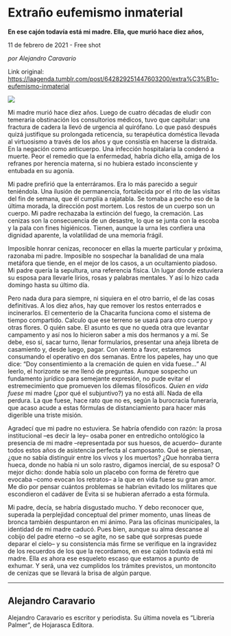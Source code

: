 # Extraño eufemismo inmaterial

**En ese cajón todavía está mi madre. Ella, que murió hace diez años,**

11 de febrero de 2021 - Free shot

_por Alejandro Caravario_

Link original: https://laagenda.tumblr.com/post/642829251447603200/extra%C3%B1o-eufemismo-inmaterial

![](https://64.media.tumblr.com/008669cce8d060617975537dd37f8cd1/15429d52cb493460-5c/s500x750/405a9d22562a0b71b6cfb4c84b33ef25022a0fb5.jpg)

Mi madre murió hace diez años. Luego de cuatro décadas de eludir con temeraria obstinación los consultorios médicos, tuvo que capitular: una fractura de cadera la llevó de urgencia al quirófano. Lo que pasó después quizá justifique su prolongada reticencia, su terapéutica doméstica llevada al virtuosismo a través de los años y que consistía en hacerse la distraída. En la negación como anticuerpo. Una infección hospitalaria la condenó a muerte. Peor el remedio que la enfermedad, habría dicho ella, amiga de los refranes por herencia materna, si no hubiera estado inconsciente y entubada en su agonía.   

Mi padre prefirió que la enterráramos. Era lo más parecido a seguir teniéndola. Una ilusión de permanencia, fortalecida por el rito de las visitas del fin de semana, que él cumplía a rajatabla. Se tomaba a pecho eso de la última morada, la dirección post mortem. Los restos de un cuerpo son un cuerpo. Mi padre rechazaba la extinción del fuego, la cremación. Las cenizas son la consecuencia de un desastre, lo que se junta con la escoba y la pala con fines higiénicos. Tienen, aunque la urna les confiera una dignidad aparente, la volatilidad de una memoria frágil. 

Imposible honrar cenizas, reconocer en ellas la muerte particular y próxima, razonaba mi padre. Imposible no sospechar la banalidad de una mala metáfora que tiende, en el mejor de los casos, a un ocultamiento piadoso. Mi padre quería la sepultura, una referencia física. Un lugar donde estuviera su esposa para llevarle lirios, rosas y palabras mentales. Y así lo hizo cada domingo hasta su último día. 

Pero nada dura para siempre, ni siquiera en el otro barrio, el de las cosas definitivas. A los diez años, hay que remover los restos enterrados e incinerarlos. El cementerio de la Chacarita funciona como el sistema de tiempo compartido. Calculo que ese terreno se usará para otro cuerpo y otras flores. O quién sabe. El asunto es que no queda otra que levantar campamento y así nos lo hicieron saber a mis dos hermanos y a mí. Se debe, eso sí, sacar turno, llenar formularios, presentar una añeja libreta de casamiento y, desde luego, pagar. Con viento a favor, estaremos consumando el operativo en dos semanas. Entre los papeles, hay uno que dice: “Doy consentimiento a la cremación de quien en vida fuese…” Al leerlo, el horizonte se me llenó de preguntas. Aunque sospecho un fundamento jurídico para semejante expresión, no pude evitar el estremecimiento que promueven los dilemas filosóficos. *Quien en vida fuese* mi madre (¿por qué el subjuntivo?) ya no está allí. Nada de ella perdura. La que fuese, hace rato que no es, según la burocracia funeraria, que acaso acude a estas fórmulas de distanciamiento para hacer más digerible una triste misión. 

Agradecí que mi padre no estuviera. Se habría ofendido con razón: la prosa institucional –es decir la ley– osaba poner en entredicho ontológico la presencia de mi madre –representada por sus huesos, de acuerdo– durante todos estos años de asistencia perfecta al camposanto. Qué se piensan, ¿que no sabía distinguir entre los vivos y los muertos? ¿Que honraba tierra hueca, donde no había ni un solo rastro, digamos inercial, de su esposa? O mejor dicho: donde había solo un placebo con forma de féretro que evocaba –como evocan los retratos– a la que en vida fuese su gran amor. Me dio por pensar cuántos problemas se habrían evitado los militares que escondieron el cadáver de Evita si se hubieran aferrado a esta fórmula.   

Mi padre, decía, se habría disgustado mucho. Y debo reconocer que, superada la perplejidad conceptual del primer momento, unas líneas de bronca también despuntaron en mi ánimo. Para las oficinas municipales, la identidad de mi madre caducó. Pues bien, aunque su alma descanse al cobijo del padre eterno –o se agite, no se sabe qué sorpresas puede deparar el cielo– y su consistencia más firme se verifique en la ingravidez de los recuerdos de los que la recordamos, en ese cajón todavía está mi madre. Ella *es* ahora ese esqueleto escaso que estamos a punto de exhumar. Y será, una vez cumplidos los trámites previstos, un montoncito de cenizas que se llevará la brisa de algún parque.  



---

 Alejandro Caravario
--------------------

 Alejandro Caravario es escritor y periodista. Su última novela es “Librería Palmer”, de Hojarasca Editora.

